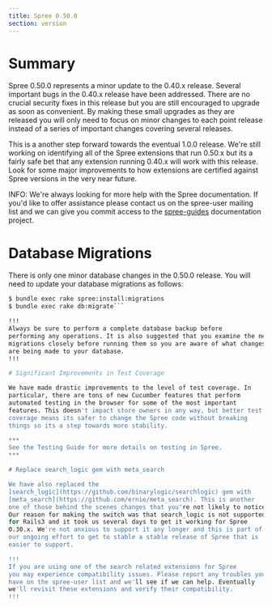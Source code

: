 ```yaml
---
title: Spree 0.50.0
section: version
---
```


# Summary

Spree 0.50.0 represents a minor update to the 0.40.x release. Several
important bugs in the 0.40.x release have been addressed. There are no
crucial security fixes in this release but you are still encouraged to
upgrade as soon as convenient. By making these small upgrades as they
are released you will only need to focus on minor changes to each point
release instead of a series of important changes covering several
releases.

This is a another step forward towards the eventual 1.0.0 release. We're
still working on identifying all of the Spree extensions that run 0.50.x
but its a fairly safe bet that any extension running 0.40.x will work
with this release. Look for some major improvements to how extensions
are certified against Spree versions in the very near future.

INFO: We're always looking for more help with the Spree documentation.
If you'd like to offer assistance please contact us on the spree-user
mailing list and we can give you commit access to the
[spree-guides](https://github.com/spree/spree-guides) documentation
project.

# Database Migrations

There is only one minor database changes in the 0.50.0 release. You will
need to update your database migrations as follows:

```bash
$ bundle exec rake spree:install:migrations
$ bundle exec rake db:migrate```

!!!
Always be sure to perform a complete database backup before
performing any operations. It is also suggested that you examine the new
migrations closely before running them so you are aware of what changes
are being made to your database.
!!!

# Significant Improvements in Test Coverage

We have made drastic improvements to the level of test coverage. In
particular, there are tons of new Cucumber features that perform
automated testing in the browser for some of the most important
features. This doesn't impact store owners in any way, but better test
coverage means its safer to change the Spree code without breaking
things so its a step towards more stability.

***
See the Testing Guide for more details on testing in Spree.
***

# Replace search_logic gem with meta_search

We have also replaced the
[search_logic](https://github.com/binarylogic/searchlogic) gem with
[meta_search](https://github.com/ernie/meta_search). This is another
one of those behind the scenes changes that you're not likely to notice.
Our reason for making the switch was that search_logic is not supported
for Rails3 and it took us several days to get it working for Spree
0.30.x. We're not anxious to support it any longer and this is part of
our ongoing effort to get to stable a stable release of Spree that is
easier to support.

!!!
If you are using one of the search related extensions for Spree
you may experience compatibility issues. Please report any troubles you
have on the spree-user list and we'll see if we can help. Eventually
we'll revisit these extensions and verify their compatibility.
!!!
